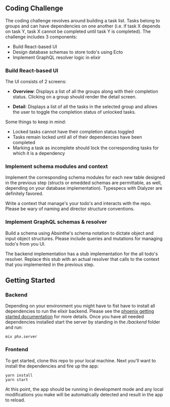 
## Coding Challenge

The coding challenge revolves around building a task list. Tasks belong to groups and can have
dependencies on one another (i.e. if task X depends on task Y, task X cannot be completed until
task Y is completed). The challenge includes 3 components:

* Build React-based UI
* Design database schemas to store todo's using Ecto
* Implement GraphQL resolver logic in elixir

### Build React-based UI

The UI consists of 2 screens:

* **Overview**: Displays a list of all the groups along with their completion status. Clicking on 
  a group should render the detail screen.

* **Detail**: Displays a list of all the tasks in the selected group and allows the user to toggle 
  the completion status of unlocked tasks.

Some things to keep in mind:

* Locked tasks cannot have their completion status toggled
* Tasks remain locked until all of their dependencies have been completed
* Marking a task as incomplete should lock the corresponding tasks for which it is a dependency

### Implement schema modules and context

Implement the corresponding schema modules for each new table designed in the previous step (structs or emedded schemas are permittable, as well, depending on your database implementation). Typespecs with Dialyzer are definitely favored.

Write a context that manage's your todo's and interacts with the repo. Please be wary of naming and director structure conventions.

### Implement GraphQL schemas & resolver

Build a schema using Absinthe's schema notation to dictate object and input object structures. Please include queries and mutations for managing todo's from you UI.

The backend implementation has a stub implementation for the all todo's resolver. Replace this stub with an actual resolver that calls to the context that you implemented in the previous step.

## Getting Started

### Backend
Depending on your environment you might have to fist have to install all dependencies to run the elixir backend. Please see the [phoenix getting started documentation](https://hexdocs.pm/phoenix/installation.html) for more details.
Once you have all needed dependencies installed start the server by standing in the _/backend_ folder and run:

```
mix phx.server
```

### Frontend
To get started, clone this repo to your local machine. Next you'll want to install the dependencies
and fire up the app:

```
yarn install
yarn start
```

At this point, the app should be running in development mode and any local modifications you make
will be automatically detected and result in the app to reload.

